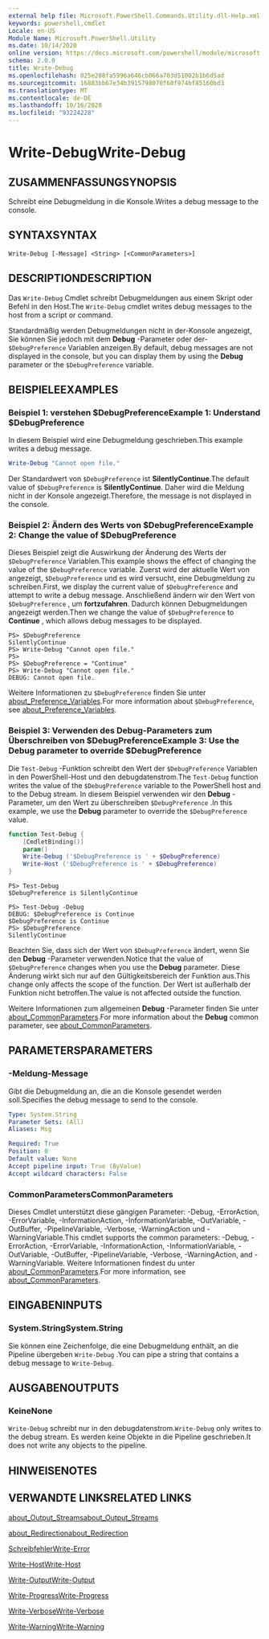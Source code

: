 ```yaml
---
external help file: Microsoft.PowerShell.Commands.Utility.dll-Help.xml
keywords: powershell,cmdlet
Locale: en-US
Module Name: Microsoft.PowerShell.Utility
ms.date: 10/14/2020
online version: https://docs.microsoft.com/powershell/module/microsoft.powershell.utility/write-debug?view=powershell-6&WT.mc_id=ps-gethelp
schema: 2.0.0
title: Write-Debug
ms.openlocfilehash: 025e208fa5996a646cb066a703d51002b1b6d5ad
ms.sourcegitcommit: 16883bb67e34b3915798070f60f974bf85160bd3
ms.translationtype: MT
ms.contentlocale: de-DE
ms.lasthandoff: 10/16/2020
ms.locfileid: "93224228"
---
```

# <span data-ttu-id="a7ac4-103">Write-Debug</span><span class="sxs-lookup"><span data-stu-id="a7ac4-103">Write-Debug</span></span>

## <span data-ttu-id="a7ac4-104">ZUSAMMENFASSUNG</span><span class="sxs-lookup"><span data-stu-id="a7ac4-104">SYNOPSIS</span></span>
<span data-ttu-id="a7ac4-105">Schreibt eine Debugmeldung in die Konsole.</span><span class="sxs-lookup"><span data-stu-id="a7ac4-105">Writes a debug message to the console.</span></span>

## <span data-ttu-id="a7ac4-106">SYNTAX</span><span class="sxs-lookup"><span data-stu-id="a7ac4-106">SYNTAX</span></span>

```
Write-Debug [-Message] <String> [<CommonParameters>]
```

## <span data-ttu-id="a7ac4-107">DESCRIPTION</span><span class="sxs-lookup"><span data-stu-id="a7ac4-107">DESCRIPTION</span></span>

<span data-ttu-id="a7ac4-108">Das `Write-Debug` Cmdlet schreibt Debugmeldungen aus einem Skript oder Befehl in den Host.</span><span class="sxs-lookup"><span data-stu-id="a7ac4-108">The `Write-Debug` cmdlet writes debug messages to the host from a script or command.</span></span>

<span data-ttu-id="a7ac4-109">Standardmäßig werden Debugmeldungen nicht in der-Konsole angezeigt, Sie können Sie jedoch mit dem **Debug** -Parameter oder der- `$DebugPreference` Variablen anzeigen.</span><span class="sxs-lookup"><span data-stu-id="a7ac4-109">By default, debug messages are not displayed in the console, but you can display them by using the **Debug** parameter or the `$DebugPreference` variable.</span></span>

## <span data-ttu-id="a7ac4-110">BEISPIELE</span><span class="sxs-lookup"><span data-stu-id="a7ac4-110">EXAMPLES</span></span>

### <span data-ttu-id="a7ac4-111">Beispiel 1: verstehen $DebugPreference</span><span class="sxs-lookup"><span data-stu-id="a7ac4-111">Example 1: Understand $DebugPreference</span></span>

<span data-ttu-id="a7ac4-112">In diesem Beispiel wird eine Debugmeldung geschrieben.</span><span class="sxs-lookup"><span data-stu-id="a7ac4-112">This example writes a debug message.</span></span>

```powershell
Write-Debug "Cannot open file."
```

<span data-ttu-id="a7ac4-113">Der Standardwert von `$DebugPreference` ist **SilentlyContinue**.</span><span class="sxs-lookup"><span data-stu-id="a7ac4-113">The default value of `$DebugPreference` is **SilentlyContinue**.</span></span> <span data-ttu-id="a7ac4-114">Daher wird die Meldung nicht in der Konsole angezeigt.</span><span class="sxs-lookup"><span data-stu-id="a7ac4-114">Therefore, the message is not displayed in the console.</span></span>

### <span data-ttu-id="a7ac4-115">Beispiel 2: Ändern des Werts von $DebugPreference</span><span class="sxs-lookup"><span data-stu-id="a7ac4-115">Example 2: Change the value of $DebugPreference</span></span>

<span data-ttu-id="a7ac4-116">Dieses Beispiel zeigt die Auswirkung der Änderung des Werts der `$DebugPreference` Variablen.</span><span class="sxs-lookup"><span data-stu-id="a7ac4-116">This example shows the effect of changing the value of the `$DebugPreference` variable.</span></span> <span data-ttu-id="a7ac4-117">Zuerst wird der aktuelle Wert von angezeigt, `$DebugPreference` und es wird versucht, eine Debugmeldung zu schreiben.</span><span class="sxs-lookup"><span data-stu-id="a7ac4-117">First, we display the current value of `$DebugPreference` and attempt to write a debug message.</span></span> <span data-ttu-id="a7ac4-118">Anschließend ändern wir den Wert von `$DebugPreference` , um **fortzufahren**. Dadurch können Debugmeldungen angezeigt werden.</span><span class="sxs-lookup"><span data-stu-id="a7ac4-118">Then we change the value of `$DebugPreference` to **Continue** , which allows debug messages to be displayed.</span></span>

```
PS> $DebugPreference
SilentlyContinue
PS> Write-Debug "Cannot open file."
PS>
PS> $DebugPreference = "Continue"
PS> Write-Debug "Cannot open file."
DEBUG: Cannot open file.
```

<span data-ttu-id="a7ac4-119">Weitere Informationen zu `$DebugPreference` finden Sie unter [about_Preference_Variables](/powershell/module/Microsoft.PowerShell.Core/About/about_Preference_Variables).</span><span class="sxs-lookup"><span data-stu-id="a7ac4-119">For more information about `$DebugPreference`, see [about_Preference_Variables](/powershell/module/Microsoft.PowerShell.Core/About/about_Preference_Variables).</span></span>

### <span data-ttu-id="a7ac4-120">Beispiel 3: Verwenden des Debug-Parameters zum Überschreiben von $DebugPreference</span><span class="sxs-lookup"><span data-stu-id="a7ac4-120">Example 3: Use the Debug parameter to override $DebugPreference</span></span>

<span data-ttu-id="a7ac4-121">Die `Test-Debug` -Funktion schreibt den Wert der `$DebugPreference` Variablen in den PowerShell-Host und den debugdatenstrom.</span><span class="sxs-lookup"><span data-stu-id="a7ac4-121">The `Test-Debug` function writes the value of the `$DebugPreference` variable to the PowerShell host and to the Debug stream.</span></span> <span data-ttu-id="a7ac4-122">In diesem Beispiel verwenden wir den **Debug** -Parameter, um den Wert zu überschreiben `$DebugPreference` .</span><span class="sxs-lookup"><span data-stu-id="a7ac4-122">In this example, we use the **Debug** parameter to override the `$DebugPreference` value.</span></span>

```powershell
function Test-Debug {
    [CmdletBinding()]
    param()
    Write-Debug ('$DebugPreference is ' + $DebugPreference)
    Write-Host ('$DebugPreference is ' + $DebugPreference)
}
```

```
PS> Test-Debug
$DebugPreference is SilentlyContinue

PS> Test-Debug -Debug
DEBUG: $DebugPreference is Continue
$DebugPreference is Continue
PS> $DebugPreference
SilentlyContinue
```

<span data-ttu-id="a7ac4-123">Beachten Sie, dass sich der Wert von `$DebugPreference` ändert, wenn Sie den **Debug** -Parameter verwenden.</span><span class="sxs-lookup"><span data-stu-id="a7ac4-123">Notice that the value of `$DebugPreference` changes when you use the **Debug** parameter.</span></span> <span data-ttu-id="a7ac4-124">Diese Änderung wirkt sich nur auf den Gültigkeitsbereich der Funktion aus.</span><span class="sxs-lookup"><span data-stu-id="a7ac4-124">This change only affects the scope of the function.</span></span> <span data-ttu-id="a7ac4-125">Der Wert ist außerhalb der Funktion nicht betroffen.</span><span class="sxs-lookup"><span data-stu-id="a7ac4-125">The value is not affected outside the function.</span></span>

<span data-ttu-id="a7ac4-126">Weitere Informationen zum allgemeinen **Debug** -Parameter finden Sie unter [about_CommonParameters](https://go.microsoft.com/fwlink/?LinkID=113216).</span><span class="sxs-lookup"><span data-stu-id="a7ac4-126">For more information about the **Debug** common parameter, see [about_CommonParameters](https://go.microsoft.com/fwlink/?LinkID=113216).</span></span>

## <span data-ttu-id="a7ac4-127">PARAMETERS</span><span class="sxs-lookup"><span data-stu-id="a7ac4-127">PARAMETERS</span></span>

### <span data-ttu-id="a7ac4-128">-Meldung</span><span class="sxs-lookup"><span data-stu-id="a7ac4-128">-Message</span></span>

<span data-ttu-id="a7ac4-129">Gibt die Debugmeldung an, die an die Konsole gesendet werden soll.</span><span class="sxs-lookup"><span data-stu-id="a7ac4-129">Specifies the debug message to send to the console.</span></span>

```yaml
Type: System.String
Parameter Sets: (All)
Aliases: Msg

Required: True
Position: 0
Default value: None
Accept pipeline input: True (ByValue)
Accept wildcard characters: False
```

### <span data-ttu-id="a7ac4-130">CommonParameters</span><span class="sxs-lookup"><span data-stu-id="a7ac4-130">CommonParameters</span></span>

<span data-ttu-id="a7ac4-131">Dieses Cmdlet unterstützt diese gängigen Parameter: -Debug, -ErrorAction, -ErrorVariable, -InformationAction, -InformationVariable, -OutVariable, -OutBuffer, -PipelineVariable, -Verbose, -WarningAction und -WarningVariable.</span><span class="sxs-lookup"><span data-stu-id="a7ac4-131">This cmdlet supports the common parameters: -Debug, -ErrorAction, -ErrorVariable, -InformationAction, -InformationVariable, -OutVariable, -OutBuffer, -PipelineVariable, -Verbose, -WarningAction, and -WarningVariable.</span></span> <span data-ttu-id="a7ac4-132">Weitere Informationen findest du unter [about_CommonParameters](https://go.microsoft.com/fwlink/?LinkID=113216).</span><span class="sxs-lookup"><span data-stu-id="a7ac4-132">For more information, see [about_CommonParameters](https://go.microsoft.com/fwlink/?LinkID=113216).</span></span>

## <span data-ttu-id="a7ac4-133">EINGABEN</span><span class="sxs-lookup"><span data-stu-id="a7ac4-133">INPUTS</span></span>

### <span data-ttu-id="a7ac4-134">System.String</span><span class="sxs-lookup"><span data-stu-id="a7ac4-134">System.String</span></span>

<span data-ttu-id="a7ac4-135">Sie können eine Zeichenfolge, die eine Debugmeldung enthält, an die Pipeline übergeben `Write-Debug` .</span><span class="sxs-lookup"><span data-stu-id="a7ac4-135">You can pipe a string that contains a debug message to `Write-Debug`.</span></span>

## <span data-ttu-id="a7ac4-136">AUSGABEN</span><span class="sxs-lookup"><span data-stu-id="a7ac4-136">OUTPUTS</span></span>

### <span data-ttu-id="a7ac4-137">Keine</span><span class="sxs-lookup"><span data-stu-id="a7ac4-137">None</span></span>

<span data-ttu-id="a7ac4-138">`Write-Debug` schreibt nur in den debugdatenstrom.</span><span class="sxs-lookup"><span data-stu-id="a7ac4-138">`Write-Debug` only writes to the debug stream.</span></span> <span data-ttu-id="a7ac4-139">Es werden keine Objekte in die Pipeline geschrieben.</span><span class="sxs-lookup"><span data-stu-id="a7ac4-139">It does not write any objects to the pipeline.</span></span>

## <span data-ttu-id="a7ac4-140">HINWEISE</span><span class="sxs-lookup"><span data-stu-id="a7ac4-140">NOTES</span></span>

## <span data-ttu-id="a7ac4-141">VERWANDTE LINKS</span><span class="sxs-lookup"><span data-stu-id="a7ac4-141">RELATED LINKS</span></span>

[<span data-ttu-id="a7ac4-142">about_Output_Streams</span><span class="sxs-lookup"><span data-stu-id="a7ac4-142">about_Output_Streams</span></span>](../Microsoft.PowerShell.Core/About/about_Output_Streams.md)

[<span data-ttu-id="a7ac4-143">about_Redirection</span><span class="sxs-lookup"><span data-stu-id="a7ac4-143">about_Redirection</span></span>](../Microsoft.PowerShell.Core/About/about_Redirection.md)

[<span data-ttu-id="a7ac4-144">Schreibfehler</span><span class="sxs-lookup"><span data-stu-id="a7ac4-144">Write-Error</span></span>](Write-Error.md)

[<span data-ttu-id="a7ac4-145">Write-Host</span><span class="sxs-lookup"><span data-stu-id="a7ac4-145">Write-Host</span></span>](Write-Host.md)

[<span data-ttu-id="a7ac4-146">Write-Output</span><span class="sxs-lookup"><span data-stu-id="a7ac4-146">Write-Output</span></span>](Write-Output.md)

[<span data-ttu-id="a7ac4-147">Write-Progress</span><span class="sxs-lookup"><span data-stu-id="a7ac4-147">Write-Progress</span></span>](Write-Progress.md)

[<span data-ttu-id="a7ac4-148">Write-Verbose</span><span class="sxs-lookup"><span data-stu-id="a7ac4-148">Write-Verbose</span></span>](Write-Verbose.md)

[<span data-ttu-id="a7ac4-149">Write-Warning</span><span class="sxs-lookup"><span data-stu-id="a7ac4-149">Write-Warning</span></span>](Write-Warning.md)
